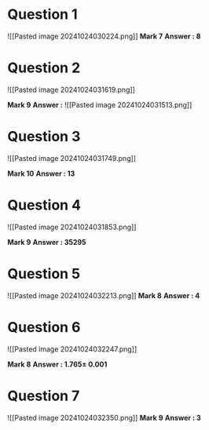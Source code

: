 # Question 1

![[Pasted image 20241024030224.png]]
**Mark 7** 
**Answer : 8** 
# Question 2

![[Pasted image 20241024031619.png]]

**Mark 9** 
**Answer :** 
![[Pasted image 20241024031513.png]]
# Question 3
![[Pasted image 20241024031749.png]]

**Mark 10** 
**Answer : 13** 
# Question 4
![[Pasted image 20241024031853.png]]

**Mark 9** 
**Answer : 35295** 
# Question 5
![[Pasted image 20241024032213.png]]
**Mark 8** 
**Answer : 4** 
# Question 6
![[Pasted image 20241024032247.png]]


**Mark 8** 
**Answer : 1.765$\pm$ 0.001** 
# Question 7
![[Pasted image 20241024032350.png]]
**Mark 9** 
**Answer : 3** 